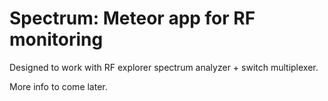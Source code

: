 # Spectrum: Meteor app for RF monitoring

Designed to work with RF explorer spectrum analyzer + switch multiplexer.

More info to come later.
